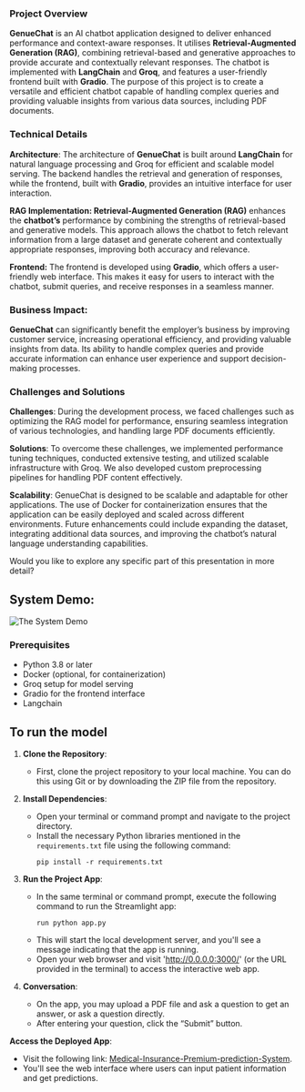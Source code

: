 
### Project Overview

**GenueChat** is an AI chatbot application designed to deliver enhanced performance and context-aware responses. It utilises **Retrieval-Augmented Generation (RAG)**, combining retrieval-based and generative approaches to provide accurate and contextually relevant responses. The chatbot is implemented with **LangChain** and **Groq**, and features a user-friendly frontend built with **Gradio**. The purpose of this project is to create a versatile and efficient chatbot capable of handling complex queries and providing valuable insights from various data sources, including PDF documents.

### Technical Details

**Architecture**: The architecture of **GenueChat** is built around **LangChain** for natural language processing and Groq for efficient and scalable model serving. The backend handles the retrieval and generation of responses, while the frontend, built with **Gradio**, provides an intuitive interface for user interaction.

**RAG Implementation: Retrieval-Augmented Generation (RAG)** enhances the **chatbot’s** performance by combining the strengths of retrieval-based and generative models. This approach allows the chatbot to fetch relevant information from a large dataset and generate coherent and contextually appropriate responses, improving both accuracy and relevance.

**Frontend:** The frontend is developed using **Gradio**, which offers a user-friendly web interface. This makes it easy for users to interact with the chatbot, submit queries, and receive responses in a seamless manner.

### Business Impact:

**GenueChat** can significantly benefit the employer’s business by improving customer service, increasing operational efficiency, and providing valuable insights from data. Its ability to handle complex queries and provide accurate information can enhance user experience and support decision-making processes.



### Challenges and Solutions

**Challenges**: During the development process, we faced challenges such as optimizing the RAG model for performance, ensuring seamless integration of various technologies, and handling large PDF documents efficiently.

**Solutions**: To overcome these challenges, we implemented performance tuning techniques, conducted extensive testing, and utilized scalable infrastructure with Groq. We also developed custom preprocessing pipelines for handling PDF content effectively.

**Scalability**: GenueChat is designed to be scalable and adaptable for other applications. The use of Docker for containerization ensures that the application can be easily deployed and scaled across different environments. Future enhancements could include expanding the dataset, integrating additional data sources, and improving the chatbot’s natural language understanding capabilities.

Would you like to explore any specific part of this presentation in more detail?

## **System Demo:**

![The System Demo](https://github.com/Mutiu123/Medical-Insurence-Premium-prediction-System/blob/main/demos/demo1.png)


### Prerequisites

- Python 3.8 or later
- Docker (optional, for containerization)
- Groq setup for model serving
- Gradio for the frontend interface
- Langchain

## **To run the model**
1. **Clone the Repository**:
   - First, clone the project repository to your local machine. You can do this using Git or by downloading the ZIP file from the repository.

2. **Install Dependencies**:
   - Open your terminal or command prompt and navigate to the project directory.
   - Install the necessary Python libraries mentioned in the `requirements.txt` file using the following command:
     ```
     pip install -r requirements.txt
     ```

3. **Run the Project App**:
   - In the same terminal or command prompt, execute the following command to run the Streamlight app:
     ```
     run python app.py
     ```
   - This will start the local development server, and you'll see a message indicating that the app is running.
   - Open your web browser and visit 'http://0.0.0.0:3000/' (or the URL provided in the terminal) to access the interactive web app.

4. **Conversation**:
   - On the app, you may upload a PDF file and ask a question to get an answer, or ask a question directly.
   - After entering your question, click the “Submit” button.


**Access the Deployed App**:
   - Visit the following link: [Medical-Insurance-Premium-prediction-System](https://mipsys-ba1cc9751f4a.herokuapp.com/).
   - You'll see the web interface where users can input patient information and get predictions.
